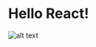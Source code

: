 # Hello React!
![alt text](https://github.com/Damarwendha/React/blob/main/Screenshot_20231002-031535_WPS_Office.png?raw=true)

